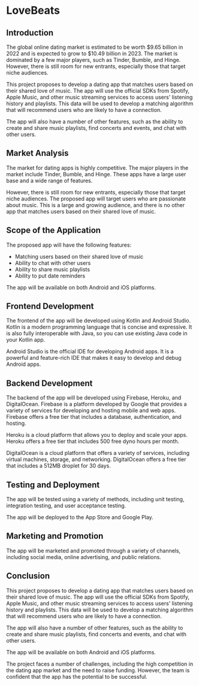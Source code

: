 # LoveBeats

## Introduction

The global online dating market is estimated to be worth $9.65 billion in 2022 and is expected to grow to $10.49 billion in 2023. The market is dominated by a few major players, such as Tinder, Bumble, and Hinge. However, there is still room for new entrants, especially those that target niche audiences.

This project proposes to develop a dating app that matches users based on their shared love of music. The app will use the official SDKs from Spotify, Apple Music, and other music streaming services to access users' listening history and playlists. This data will be used to develop a matching algorithm that will recommend users who are likely to have a connection.

The app will also have a number of other features, such as the ability to create and share music playlists, find concerts and events, and chat with other users.

## Market Analysis

The market for dating apps is highly competitive. The major players in the market include Tinder, Bumble, and Hinge. These apps have a large user base and a wide range of features.

However, there is still room for new entrants, especially those that target niche audiences. The proposed app will target users who are passionate about music. This is a large and growing audience, and there is no other app that matches users based on their shared love of music.

## Scope of the Application

The proposed app will have the following features:

- Matching users based on their shared love of music
- Ability to chat with other users
- Ability to share music playlists
- Ability to put date reminders

The app will be available on both Android and iOS platforms.

## Frontend Development

The frontend of the app will be developed using Kotlin and Android Studio. Kotlin is a modern programming language that is concise and expressive. It is also fully interoperable with Java, so you can use existing Java code in your Kotlin app.

Android Studio is the official IDE for developing Android apps. It is a powerful and feature-rich IDE that makes it easy to develop and debug Android apps.

## Backend Development

The backend of the app will be developed using Firebase, Heroku, and DigitalOcean. Firebase is a platform developed by Google that provides a variety of services for developing and hosting mobile and web apps. Firebase offers a free tier that includes a database, authentication, and hosting.

Heroku is a cloud platform that allows you to deploy and scale your apps. Heroku offers a free tier that includes 500 free dyno hours per month.

DigitalOcean is a cloud platform that offers a variety of services, including virtual machines, storage, and networking. DigitalOcean offers a free tier that includes a 512MB droplet for 30 days.

## Testing and Deployment

The app will be tested using a variety of methods, including unit testing, integration testing, and user acceptance testing.

The app will be deployed to the App Store and Google Play.

## Marketing and Promotion

The app will be marketed and promoted through a variety of channels, including social media, online advertising, and public relations.

## Conclusion

This project proposes to develop a dating app that matches users based on their shared love of music. The app will use the official SDKs from Spotify, Apple Music, and other music streaming services to access users' listening history and playlists. This data will be used to develop a matching algorithm that will recommend users who are likely to have a connection.

The app will also have a number of other features, such as the ability to create and share music playlists, find concerts and events, and chat with other users.

The app will be available on both Android and iOS platforms.

The project faces a number of challenges, including the high competition in the dating app market and the need to raise funding. However, the team is confident that the app has the potential to be successful.
